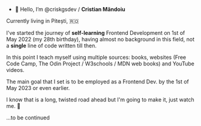 - 👋 Hello, I’m @criskgsdev / <b>Cristian Măndoiu</b>

Currently living in Pitești, 🇷🇴 

I've started the journey of <b>self-learning</b> Frontend Development on 1st of May 2022 (my 28th birthday), having almost no background in this field, not a <b>single</b> line of code written till then.

In this point I teach myself using multiple sources: books, websites  (Free Code Camp, The Odin Project / W3schools / MDN web books) and YouTube videos.

The main goal that I set is to be employed as a Frontend Dev. by the 1st of May 2023 or even earlier. 

I know that is a long, twisted road ahead but I'm going to make it, just watch me. 🦸


...to be continued




